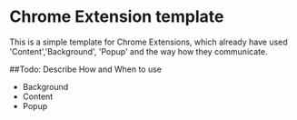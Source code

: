 # Chrome Extension template

This is a simple template for Chrome Extensions, which already have used 'Content','Background', 'Popup' and the way how they communicate.   

##Todo:
Describe How and When to use
- Background
- Content
- Popup 
